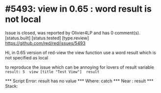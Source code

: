 
#5493: view in 0.65 : word result is not local 
================================================================================
Issue is closed, was reported by Olivier4LP and has 0 comment(s).
[status.built] [status.tested] [type.review]
<https://github.com/red/red/issues/5493>

Hi, in 0.65 version of red-view the view function use a word result which is not specified as local

to reproduce the issue which can be annoying for lovers of result variable
`result: 5 
view [title "Test View"] 
result`

*** Script Error: result has no value
*** Where: catch
*** Near : result
*** Stack:   


